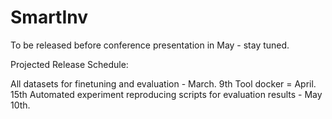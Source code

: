 # SmartInv

To be released before conference presentation in May - stay tuned. 

Projected Release Schedule:

All datasets for finetuning and evaluation - March. 9th 
Tool docker = April. 15th 
Automated experiment reproducing scripts for evaluation results - May 10th. 
